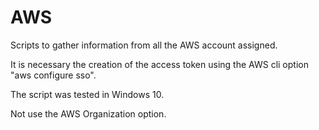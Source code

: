 # AWS

Scripts to gather information from all the AWS account assigned. 

It is necessary the creation of the access token using the AWS cli option "aws configure sso". 

The script was tested in Windows 10.

Not use the AWS Organization option. 
